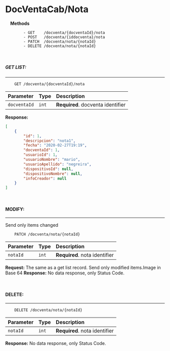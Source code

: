 # DocVentaCab/Nota

&nbsp;
&nbsp;
**Methods**
```
        - GET    /docventa/{docventaId}/nota
        - POST   /docventa/{iddocventa}/nota
        - PATCH  /docventa/nota/{notaId}
        - DELETE /docventa/nota/{notaId}
```
&nbsp;
&nbsp;
&nbsp;

##### __GET LIST:__
---
```
    GET /docventa/{docventaId}/nota
```
| Parameter | Type | Description |
| :--- | :--- | :--- |
| `docventaId` | `int` | **Required**. docventa identifier |
**Response:**
```json    
[
    {
        "id": 1,
        "descripcion": "nota1",
        "fecha": "2020-02-27T19:19",
        "docventaId": 1,
        "usuarioId": 1,
        "usuarioNombre": "mario",
        "usuarioApellido": "negreira",
        "dispositivoId": null,
        "dispositivoNombre": null,
        "infoCreador": null
    }
]
```
&nbsp;
&nbsp;
&nbsp;



#### __MODIFY:__ 
---
Send only items changed

```
    PATCH /docventa/nota/{notaId}
```

| Parameter | Type | Description |
| :--- | :--- | :--- |
| `notaId` | `int` | **Required**. nota identifier |
**Request:**
The same as a get list record. Send only modified items.Image in Base 64
**Response:**
No data response, only Status Code.

&nbsp;
&nbsp;

#### __DELETE:__
---
```
    DELETE /docventa/nota/{notaId}
```

| Parameter | Type | Description |
| :--- | :--- | :--- |
| `notaId` | `int` | **Required**. nota identifier |

**Response:**
No data response, only Status Code.
